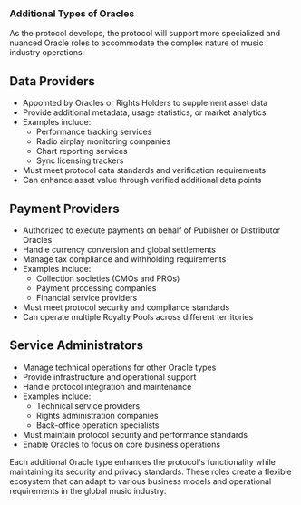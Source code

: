 ### Additional Types of Oracles

As the protocol develops, the protocol will support more specialized and nuanced Oracle roles to accommodate the complex nature of music industry operations:

## Data Providers
- Appointed by Oracles or Rights Holders to supplement asset data
- Provide additional metadata, usage statistics, or market analytics
- Examples include:
  - Performance tracking services
  - Radio airplay monitoring companies
  - Chart reporting services
  - Sync licensing trackers
- Must meet protocol data standards and verification requirements
- Can enhance asset value through verified additional data points

## Payment Providers
- Authorized to execute payments on behalf of Publisher or Distributor Oracles
- Handle currency conversion and global settlements
- Manage tax compliance and withholding requirements
- Examples include:
  - Collection societies (CMOs and PROs)
  - Payment processing companies
  - Financial service providers
- Must meet protocol security and compliance standards
- Can operate multiple Royalty Pools across different territories

## Service Administrators
- Manage technical operations for other Oracle types
- Provide infrastructure and operational support
- Handle protocol integration and maintenance
- Examples include:
  - Technical service providers
  - Rights administration companies
  - Back-office operation specialists
- Must maintain protocol security and performance standards
- Enable Oracles to focus on core business operations

Each additional Oracle type enhances the protocol's functionality while maintaining its security and privacy standards. These roles create a flexible ecosystem that can adapt to various business models and operational requirements in the global music industry.
